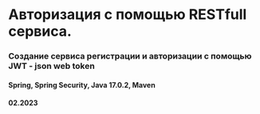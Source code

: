 # Авторизация с помощью RESTfull сервиса.
### Создание сервиса регистрации и авторизации с помощью JWT - json web token
#### Spring, Spring Security, Java 17.0.2, Maven
#### 02.2023